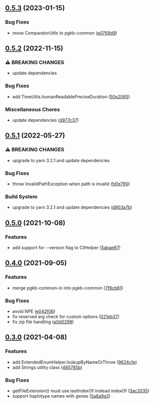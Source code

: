 ## [0.5.3](https://github.com/PharmGKB/pgkb-common/compare/v0.5.2...v0.5.3) (2023-01-15)


### Bug Fixes

* move ComparatorUtils to pgkb-common ([e0769d9](https://github.com/PharmGKB/pgkb-common/commit/e0769d9fa2217a5fd74edb5b44370b21ad337b9d))

## [0.5.2](https://github.com/PharmGKB/pgkb-common/compare/v0.5.1...v0.5.2) (2022-11-15)


### ⚠ BREAKING CHANGES

* update dependencies

### Bug Fixes

* add TimeUtils.humanReadablePreciseDuration ([50e2065](https://github.com/PharmGKB/pgkb-common/commit/50e20659b4bf93d0338ddae4e84e69c970bf6ff5))


### Miscellaneous Chores

* update dependencies ([d977c37](https://github.com/PharmGKB/pgkb-common/commit/d977c37b7256db55b1a1a3c1e5477f82b77a11c8))

## [0.5.1](https://github.com/PharmGKB/pgkb-common/compare/v0.5.0...v0.5.1) (2022-05-27)


### ⚠ BREAKING CHANGES

* upgrade to yarn 3.2.1 and update dependencies

### Bug Fixes

* throw InvalidPathException when path is invalid ([fd1e790](https://github.com/PharmGKB/pgkb-common/commit/fd1e7908eb170f704af0193a9e7fe2ec160ce51d))


### Build System

* upgrade to yarn 3.2.1 and update dependencies ([d903a7b](https://github.com/PharmGKB/pgkb-common/commit/d903a7b2548f46463518db7f32d1ba0ab430d6ee))

## [0.5.0](https://github.com/PharmGKB/pgkb-common/compare/v0.4.0...v0.5.0) (2021-10-08)


### Features

* add support for --version flag to CliHelper ([5abae87](https://github.com/PharmGKB/pgkb-common/commit/5abae8766e51fca9136e59c09f2646dba53a4c5f))

## [0.4.0](https://github.com/PharmGKB/pgkb-common/compare/v0.3.0...v0.4.0) (2021-09-05)


### Features

* merge pgkb-common-io into pgkb-common ([7f8cb61](https://github.com/PharmGKB/pgkb-common/commit/7f8cb6165d7d3555a46eb7b2b04ef319a54ebedd))


### Bug Fixes

* avoid NPE ([e042f06](https://github.com/PharmGKB/pgkb-common/commit/e042f06e690a4e6cd675aeb7b188144c5fe9e1a7))
* fix reserved arg check for custom options ([021eb37](https://github.com/PharmGKB/pgkb-common/commit/021eb3772b1c800b61bcb61ad42cd091aea5e411))
* fix zip file handling ([a0d0298](https://github.com/PharmGKB/pgkb-common/commit/a0d0298b1b51788218a0642417dbc3efcb63dccb))

## [0.3.0](https://github.com/PharmGKB/pgkb-common/compare/v0.2.2...v0.3.0) (2021-04-08)


### Features

* add ExtendedEnumHelper.lookupByNameOrThrow ([9624cfe](https://github.com/PharmGKB/pgkb-common/commit/9624cfea778659d72aa714ce424c59fa7bda87d5))
* add Strings utility class ([465785b](https://github.com/PharmGKB/pgkb-common/commit/465785b9c597330ef6124215b0f0dc2b212796be))


### Bug Fixes

* getFileExtension() must use lastIndexOf instead indexOf ([3ac2035](https://github.com/PharmGKB/pgkb-common/commit/3ac203570e4647c6db4625d6d689406b9cbed1f5))
* support haplotype names with genes ([5a8a9a3](https://github.com/PharmGKB/pgkb-common/commit/5a8a9a34b225661ad4eaf58a9553cdbae70856f7))
